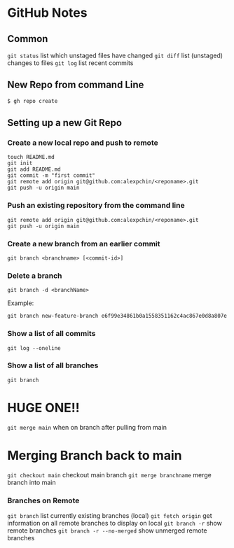 # GitHub Notes

## Common
`git status` list which unstaged files have changed
`git diff` list (unstaged) changes to files
`git log` list recent commits

## New Repo from command Line
```sh
$ gh repo create
```

## Setting up a new Git Repo


### Create a new local repo and push to remote

    touch README.md
    git init
    git add README.md
    git commit -m "first commit"
    git remote add origin git@github.com:alexpchin/<reponame>.git
    git push -u origin main
    
### Push an existing repository from the command line

    git remote add origin git@github.com:alexpchin/<reponame>.git
    git push -u origin main

### Create a new branch from an earlier commit

```shell
git branch <branchname> [<commit-id>]
```


### Delete a branch

```shell
git branch -d <branchName>
```

Example:
```shell
git branch new-feature-branch e6f99e34861b0a1558351162c4ac867e0d8a807e
```

### Show a list of all commits

```shell
git log --oneline
```

### Show a list of all branches

```shell
git branch
```


# HUGE ONE!!  

`git merge main` when on branch after pulling from main

# Merging Branch back to main
`git checkout main` checkout main branch
`git merge branchname` merge branch into main


### Branches on Remote
`git branch` list currently existing branches (local)
`git fetch origin` get information on all remote branches to display on local
`git branch -r` show remote branches
`git branch -r --no-merged` show unmerged remote branches
